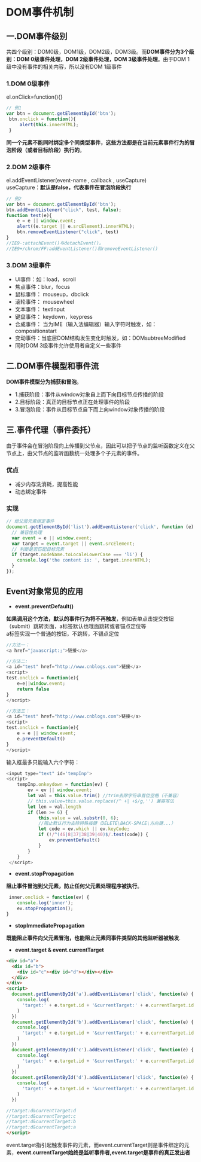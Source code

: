 # DOM事件机制

## 一.DOM事件级别

共四个级别：DOM0级，DOM1级，DOM2级，DOM3级。而**DOM事件分为3个级别：DOM 0级事件处理，DOM 2级事件处理，DOM 3级事件处理**。由于DOM 1级中没有事件的相关内容，所以没有DOM 1级事件

### 1.DOM 0级事件

el.onClick=function(){}

```javascript
// 例1
var btn = document.getElementById('btn');
 btn.onclick = function(){
     alert(this.innerHTML);
 }
```

**同一个元素不能同时绑定多个同类型事件，这些方法都是在当前元素事件行为的冒泡阶段（或者目标阶段）执行的**。

### 2.DOM 2级事件

el.addEventListener(event-name , callback , useCapture)  
useCapture：**默认是false，代表事件在冒泡阶段执行**

```javascript
// 例2
var btn = document.getElementById('btn');
btn.addEventListener("click", test, false);
function test(e){
    e = e || window.event;
    alert((e.target || e.srcElement).innerHTML);
    btn.removeEventListener("click", test)
}
//IE9-:attachEvent()与detachEvent()。
//IE9+/chrom/FF:addEventListener()和removeEventListener()
```

### 3.DOM 3级事件

* UI事件：如：load，scroll
* 焦点事件：blur，focus
* 鼠标事件： mouseup，dbclick
* 滚轮事件： mousewheel
* 文本事件： textInput
* 键盘事件： keydown，keypress
* 合成事件： 当为IME（输入法编辑器）输入字符时触发，如：compositionstart
* 变动事件：当底层DOM结构发生变化时触发，如：DOMsubtreeModified
* 同时DOM 3级事件允许使用者自定义一些事件

## 二.DOM事件模型和事件流

**DOM事件模型分为捕获和冒泡**。

* 1.捕获阶段：事件从window对象自上而下向目标节点传播的阶段
* 2.目标阶段：真正的目标节点正在处理事件的阶段
* 3.冒泡阶段：事件从目标节点自下而上向window对象传播的阶段

## 三.事件代理（事件委托）

由于事件会在冒泡阶段向上传播到父节点，因此可以把子节点的监听函数定义在父节点上，由父节点的监听函数统一处理多个子元素的事件。  

### 优点

* 减少内存洗消耗，提高性能
* 动态绑定事件

### 实现

```javascript
// 给父层元素绑定事件
document.getElementById('list').addEventListener('click', function (e) {
  // 兼容性处理
  var event = e || window.event;
  var target = event.target || event.srcElement;
  // 判断是否匹配目标元素
  if (target.nodeName.toLocaleLowerCase === 'li') {
    console.log('the content is: ', target.innerHTML);
  }
});
```

## Event对象常见的应用

* **event.preventDefault()**

**如果调用这个方法，默认的事件行为将不再触发**，例如表单点击提交按钮（submit）跳转页面，a标签默认也哦面跳转或者锚点定位等  
a标签实现一个普通的按钮，不跳转，不锚点定位

```javascript
//方法一：
<a href="javascript:;">链接</a>

//方法二:
<a id="test" href="http://www.cnblogs.com">链接</a>
<script>
test.onclick = function(e){
    e=e||window.event;
    return false
}
</script>

//方法三：
<a id="test" href="http://www.cnblogs.com">链接</a>
<script>
test.onclick = function(e){
    e = e || window.event;
    e.preventDefault()
}
</script>
```

输入框最多只能输入六个字符：

```javascript
<input type="text" id='tempInp'>
<script>
    tempInp.onkeydown = function(ev) {
        ev = ev || window.event;
        let val = this.value.trim() //trim去除字符串首位空格（不兼容）
        // this.value=this.value.replace(/^ +| +$/g,'') 兼容写法
        let len = val.length
        if (len >= 6) {
            this.value = val.substr(0, 6);
            //阻止默认行为去除特殊按键（DELETE\BACK-SPACE\方向键...）
            let code = ev.which || ev.keyCode;
            if (!/^(46|8|37|38|39|40)$/.test(code)) {
                ev.preventDefault()
            }
        }
    }
 </script>
```

* **event.stopPropagation**

**阻止事件冒泡到父元素，防止任何父元素处理程序被执行**。

```javascript
 inner.onclick = function(ev) {
    console.log('inner');
    ev.stopPropagation();
}
```

* **stopImmediatePropagation**

**既能阻止事件向父元素冒泡，也能阻止元素同事件类型的其他监听器被触发**.

* **event.target & event.currentTarget**

```html
<div id="a">
  <div id="b">
    <div id="c"><div id="d"></div></div>
  </div>
</div>
<script>
  document.getElementById('a').addEventListener('click', function(e) {
    console.log(
      'target:' + e.target.id + '&currentTarget:' + e.currentTarget.id
    )
  })
  document.getElementById('b').addEventListener('click', function(e) {
    console.log(
      'target:' + e.target.id + '&currentTarget:' + e.currentTarget.id
    )
  })
  document.getElementById('c').addEventListener('click', function(e) {
    console.log(
      'target:' + e.target.id + '&currentTarget:' + e.currentTarget.id
    )
  })
  document.getElementById('d').addEventListener('click', function(e) {
    console.log(
      'target:' + e.target.id + '&currentTarget:' + e.currentTarget.id
    )
  })

//target:d&currentTarget:d
//target:d&currentTarget:c
//target:d&currentTarget:b
//target:d&currentTarget:a
</script>
```

event.target指引起触发事件的元素，而event.currentTarget则是事件绑定的元素，**event.currentTarget始终是监听事件者,event.target是事件的真正发出者**
